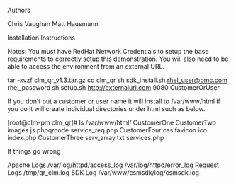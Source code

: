 Authors

Chris Vaughan 
Matt Hausmann 

Installation Instructions

Notes: You must have RedHat Network Credentials to setup the base requirements to correctly setup this demonstration.  You will also need to be able to access the environment from an external URL.  

tar -xvzf clm_qr_v1.3.tar.gz
cd clm_qr
sh sdk_install.sh rhel_user@bmc.com rhel_password
sh setup.sh http://externalurl.com 9080 CustomerOrUser

If you don’t put a customer or user name it will install to /var/www/html if you do it will create individual directories under html such as below.

[root@clm-pm clm_qr]# ls /var/www/html/
CustomerOne   CustomerTwo        images     js           phpqrcode       service_req.php
CustomerFour    css    favicon.ico  index.php  CustomerThree  serv_array.txt  services.php

If things go wrong

Apache Logs
/var/log/httpd/access_log
/var/log/httpd/error_log
Request Logs
/tmp/qr_clm.log
SDK Log
/var/www/csmsdk/log/csmsdk.log

